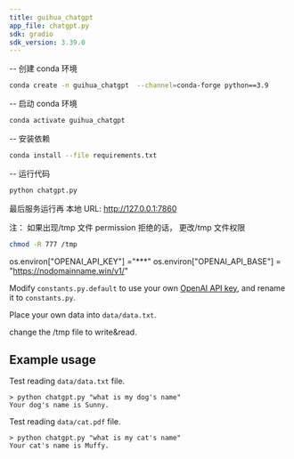 ```yaml
---
title: guihua_chatgpt
app_file: chatgpt.py
sdk: gradio
sdk_version: 3.39.0
---
```


-- 创建 conda 环境
``` bash
conda create -n guihua_chatgpt  --channel=conda-forge python==3.9

```

-- 启动 conda 环境
``` bash
conda activate guihua_chatgpt  

```
-- 安装依赖
``` bash
conda install --file requirements.txt
```
-- 运行代码
```bash 
python chatgpt.py
```
最后服务运行再 本地 URL: http://127.0.0.1:7860

注： 如果出现/tmp 文件 permission 拒绝的话， 更改/tmp 文件权限
``` bash
chmod -R 777 /tmp
```

os.environ["OPENAI_API_KEY"] ="***" 
os.environ["OPENAI_API_BASE"] = "https://nodomainname.win/v1/"












Modify `constants.py.default` to use your own [OpenAI API key](https://platform.openai.com/account/api-keys), and rename it to `constants.py`.

Place your own data into `data/data.txt`.

change the /tmp file to write&read.


## Example usage
Test reading `data/data.txt` file.
```
> python chatgpt.py "what is my dog's name"
Your dog's name is Sunny.
```

Test reading `data/cat.pdf` file.
```
> python chatgpt.py "what is my cat's name"
Your cat's name is Muffy.
```
